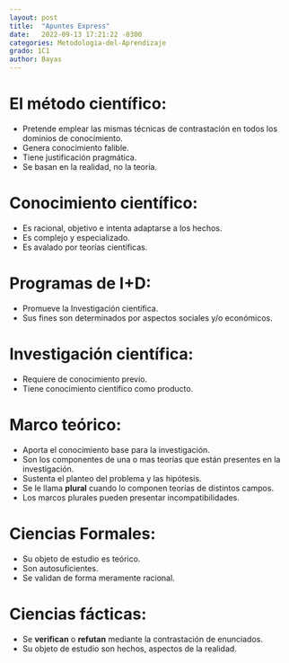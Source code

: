 ```yaml
---
layout: post
title:  "Apuntes Express"
date:   2022-09-13 17:21:22 -0300
categories: Metodologia-del-Aprendizaje
grado: 1C1
author: Bayas
---
```


# El método científico:

- Pretende emplear las mismas técnicas de contrastación en todos los dominios de conocimiento.
- Genera conocimiento falible.
- Tiene justificación pragmática.
- Se basan en la realidad, no la teoría.

# Conocimiento científico:

- Es racional, objetivo e intenta adaptarse a los hechos.
- Es complejo y especializado.
- Es avalado por teorías científicas.

# Programas de I+D:

- Promueve la Investigación científica.
- Sus fines son determinados por aspectos sociales y/o económicos.

# Investigación científica:

- Requiere de conocimiento previo.
- Tiene conocimiento científico como producto.

# Marco teórico:

- Aporta el conocimiento base para la investigación.
- Son los componentes de una o mas teorías que están presentes en la investigación.
- Sustenta el planteo del problema y las hipótesis.
- Se le llama **plural** cuando lo componen teorías de distintos campos.
- Los marcos plurales pueden presentar incompatibilidades.

# Ciencias Formales:

- Su objeto de estudio es teórico.
- Son autosuficientes.
- Se validan de forma meramente racional.


# Ciencias fácticas:

- Se **verifican** o **refutan** mediante la contrastación de enunciados.
- Su objeto de estudio son hechos, aspectos de la realidad.
